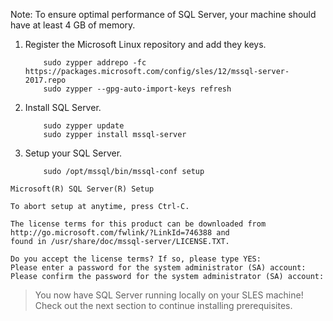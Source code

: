 Note: To ensure optimal performance of SQL Server, your machine should have at least 4 GB of memory.

1. Register the Microsoft Linux repository and add they keys.

    ```terminal
        sudo zypper addrepo -fc https://packages.microsoft.com/config/sles/12/mssql-server-2017.repo
        sudo zypper --gpg-auto-import-keys refresh
    ```
2. Install SQL Server.

    ```terminal
        sudo zypper update
        sudo zypper install mssql-server
    ```
3. Setup your SQL Server.

    ```terminal
        sudo /opt/mssql/bin/mssql-conf setup
    ```

```results
Microsoft(R) SQL Server(R) Setup

To abort setup at anytime, press Ctrl-C.

The license terms for this product can be downloaded from http://go.microsoft.com/fwlink/?LinkId=746388 and
found in /usr/share/doc/mssql-server/LICENSE.TXT.

Do you accept the license terms? If so, please type YES:
Please enter a password for the system administrator (SA) account:
Please confirm the password for the system administrator (SA) account:
```

> You now have SQL Server running locally on your SLES machine! Check out the next section to continue installing prerequisites.
